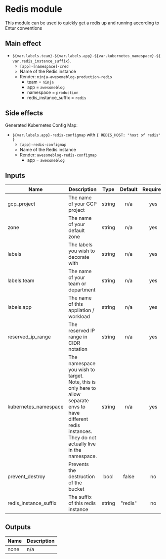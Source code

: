 # Redis module

This module can be used to quickly get a redis up and running according to Entur conventions

## Main effect

- `${var.labels.team}-${var.labels.app}-${var.kubernetes_namespace}-${var.redis_instance_suffix}`.
  - `[app]-[namespace]-cred`
  - Name of the Redis instance
  - Render: `ninja-awesomeblog-production-redis`
      - team = `ninja`
      - app = `awesomeblog`
      - namespace = `production`
      - redis_instance_suffix = `redis`

## Side effects

Generated Kubernetes Config Map:

- `${var.labels.app}-redis-configmap` with `{ REDIS_HOST: "host of redis" }`
  - `[app]-redis-configmap`
  - Name of the Redis instance
  - Render: `awesomeblog-redis-configmap`
      - app = `awesomeblog`

## Inputs

| Name | Description | Type | Default | Required |
|------|-------------|:----:|:-----:|:-----:|
| gcp_project | The name of your GCP project | string | n/a | yes |
| zone | The name of your default zone | string | n/a | yes |
| labels | The labels you wish to decorate with | string | n/a | yes |
| labels.team | The name of your team or department | string | n/a | yes |
| labels.app | The name of this appliation / workload | string | n/a | yes |
| reserved_ip_range | The reserved IP range in CIDR notation | string | n/a | yes |
| kubernetes_namespace | The namespace you wish to target. Note, this is only here to allow separate envs to have different redis instances. They do not actually live in the namespace. | string | n/a | yes |
| prevent_destroy | Prevents the destruction of the bucket | bool | false | no |
| redis_instance_suffix | The suffix of this redis instance | string | "redis" | no |


## Outputs

| Name | Description |
|------|-------------|
| none | n/a |